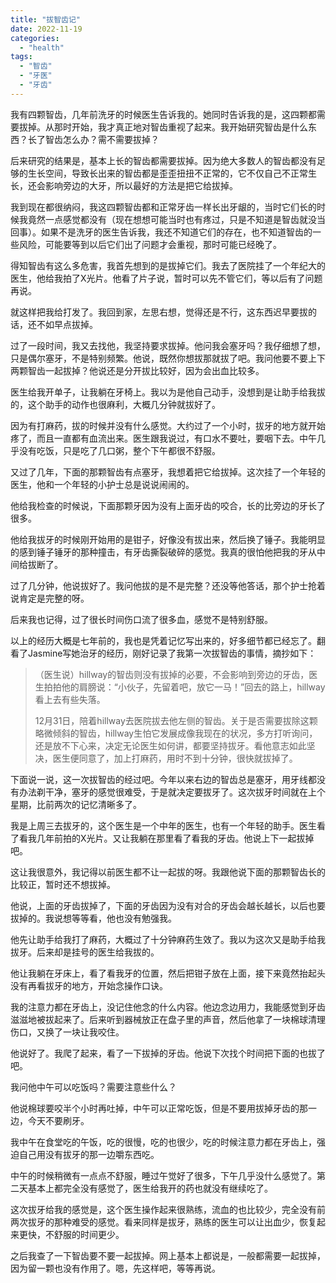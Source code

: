 ```yaml
---
title: "拔智齿记"
date: 2022-11-19
categories: 
  - "health"
tags: 
  - "智齿"
  - "牙医"
  - "牙齿"
---
```


我有四颗智齿，几年前洗牙的时候医生告诉我的。她同时告诉我的是，这四颗都需要拔掉。从那时开始，我才真正地对智齿重视了起来。我开始研究智齿是什么东西？长了智齿怎么办？需不需要拔掉？

后来研究的结果是，基本上长的智齿都需要拔掉。因为绝大多数人的智齿都没有足够的生长空间，导致长出来的智齿都是歪歪扭扭不正常的，它不仅自己不正常生长，还会影响旁边的大牙，所以最好的方法是把它给拔掉。

我到现在都很纳闷，我这四颗智齿都和正常牙齿一样长出牙龈的，当时它们长的时候我竟然一点感觉都没有（现在想想可能当时也有疼过，只是不知道是智齿就没当回事）。如果不是洗牙的医生告诉我，我还不知道它们的存在，也不知道智齿的一些风险，可能要等到以后它们出了问题才会重视，那时可能已经晚了。

得知智齿有这么多危害，我首先想到的是拔掉它们。我去了医院挂了一个年纪大的医生，他给我拍了X光片。他看了片子说，暂时可以先不管它们，等以后有了问题再说。

就这样把我给打发了。我回到家，左思右想，觉得还是不行，这东西迟早要拔的话，还不如早点拔掉。

过了一段时间，我又去找他，我坚持要求拔掉。他问我会塞牙吗？我仔细想了想，只是偶尔塞牙，不是特别频繁。他说，既然你想拔那就拔了吧。我问他要不要上下两颗智齿一起拔掉？他说还是分开拔比较好，因为会出血比较多。

医生给我开单子，让我躺在牙椅上。我以为是他自己动手，没想到是让助手给我拔的，这个助手的动作也很麻利，大概几分钟就拔好了。

因为有打麻药，拔的时候并没有什么感觉。大约过了一个小时，拔牙的地方就开始疼了，而且一直都有血流出来。医生跟我说过，有口水不要吐，要咽下去。中午几乎没有吃饭，只是吃了几口粥，整个下午都很不舒服。

又过了几年，下面的那颗智齿有点塞牙，我想着把它给拔掉。这次挂了一个年轻的医生，他和一个年轻的小护士总是说说闹闹的。

他给我检查的时候说，下面那颗牙因为没有上面牙齿的咬合，长的比旁边的牙长了很多。

他给我拔牙的时候刚开始用的是钳子，好像没有拔出来，然后换了锤子。我能明显的感到锤子锤牙的那种撞击，有牙齿撕裂破碎的感觉。我真的很怕他把我的牙从中间给拔断了。

过了几分钟，他说拔好了。我问他拔的是不是完整？还没等他答话，那个护士抢着说肯定是完整的呀。

后来我也记得，过了很长时间伤口流了很多血，感觉不是特别舒服。

以上的经历大概是七年前的，我也是凭着记忆写出来的，好多细节都已经忘了。翻看了Jasmine写她治牙的经历，刚好记录了我第一次拔智齿的事情，摘抄如下：

> （医生说）hillway的智齿则没有拔掉的必要，不会影响到旁边的牙齿，医生拍拍他的肩膀说：“小伙子，先留着吧，放它一马！”回去的路上，hillway看上去有些失落。
> 
> 12月31日，陪着hillway去医院拔去他左侧的智齿。关于是否需要拔除这颗略微倾斜的智齿，hillway生怕它发展成像我现在的状况，多方打听询问，还是放不下心来，决定无论医生如何讲，都要坚持拔牙。看他意志如此坚决，医生便同意了，加上打麻药，用时不到十分钟，很快就拔掉了。

下面说一说，这一次拔智齿的经过吧。今年以来右边的智齿总是塞牙，用牙线都没有办法剃干净，塞牙的感觉很难受，于是就决定要拔牙了。这次拔牙时间就在上个星期，比前两次的记忆清晰多了。

我是上周三去拔牙的，这个医生是一个中年的医生，也有一个年轻的助手。医生看了看我几年前拍的X光片。又让我躺在那里看了看我的牙齿。他说上下一起拔掉吧。

这让我很意外，我记得以前医生都不让一起拔的呀。我跟他说下面的那颗智齿长的比较正，暂时还不想拔掉。

他说，上面的牙齿拔掉了，下面的牙齿因为没有对合的牙齿会越长越长，以后也要拔掉的。我说想等等看，他也没有勉强我。

他先让助手给我打了麻药，大概过了十分钟麻药生效了。我以为这次又是助手给我拔牙。后来却是挂号的医生给我拔的。

他让我躺在牙床上，看了看我牙的位置，然后把钳子放在上面，接下来竟然抬起头没有再看拔牙的地方，开始念操作口诀。

我的注意力都在牙齿上，没记住他念的什么内容。他边念边用力，我能感觉到牙齿滋滋地被拔起来了。后来听到器械放正在盘子里的声音，然后他拿了一块棉球清理伤口，又换了一块让我咬住。

他说好了。我爬了起来，看了一下拔掉的牙齿。他说下次找个时间把下面的也拔了吧。

我问他中午可以吃饭吗？需要注意些什么？

他说棉球要咬半个小时再吐掉，中午可以正常吃饭，但是不要用拔掉牙齿的那一边，今天不要刷牙。

我中午在食堂吃的午饭，吃的很慢，吃的也很少，吃的时候注意力都在牙齿上，强迫自己用没有拔牙的那一边嚼东西吃。

中午的时候稍微有一点点不舒服，睡过午觉好了很多，下午几乎没什么感觉了。第二天基本上都完全没有感觉了，医生给我开的药也就没有继续吃了。

这次拔牙给我的感觉是，这个医生操作起来很熟练，流血的也比较少，完全没有前两次拔牙的那种难受的感觉。看来同样是拔牙，熟练的医生可以让出血少，恢复起来更快，不舒服的时间更少。

之后我查了一下智齿要不要一起拔掉。网上基本上都说是，一般都需要一起拔掉，因为留一颗也没有作用了。嗯，先这样吧，等等再说。
